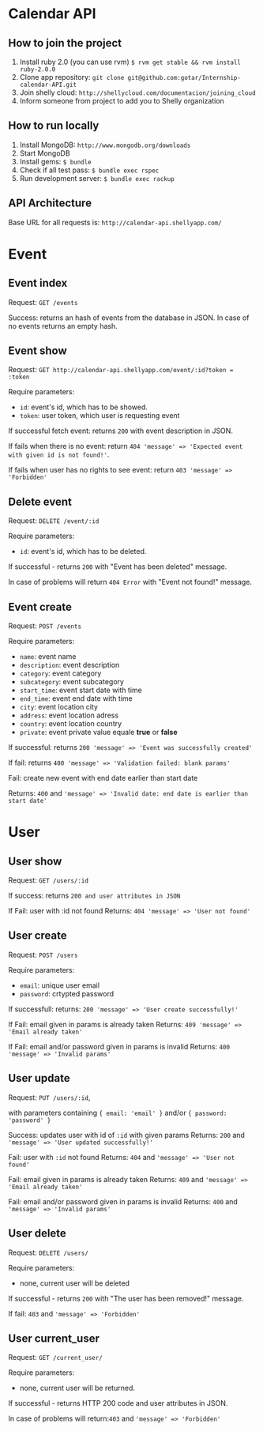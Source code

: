 Calendar API
============

How to join the project
-----------------------

1. Install ruby 2.0 (you can use rvm) `$ rvm get stable && rvm install ruby-2.0.0`
2. Clone app repository: `git clone git@github.com:gotar/Internship-calendar-API.git`
3. Join shelly cloud: `http://shellycloud.com/documentacion/joining_cloud`
4. Inform someone from project to add you to Shelly organization

How to run locally
------------------

1. Install MongoDB: `http://www.mongodb.org/downloads`
2. Start MongoDB
3. Install gems: `$ bundle`
4. Check if all test pass: `$ bundle exec rspec`
5. Run development server: `$ bundle exec rackup`

API Architecture
----------------

Base URL for all requests is: `http://calendar-api.shellyapp.com/`

# Event

## Event index

Request: `GET /events`

Success: returns an hash of events from the database in JSON. In case of no events
returns an empty hash.

## Event show

Request: `GET http://calendar-api.shellyapp.com/event/:id?token = :token`

Require parameters:

  - `id`: event's id, which has to be showed.
  - `token`: user token, which user is requesting event

If successful fetch event: returns `200` with event description in JSON.

If fails when there is no event: return `404 'message' => 'Expected event with given id is not found!'`.

If fails when user has no rights to see event: return `403 'message' => 'Forbidden'`

## Delete event

Request: `DELETE /event/:id`

Require parameters:

  - `id`: event's id, which has to be deleted.

If successful - returns `200` with "Event has been deleted" message.

In case of problems will return `404 Error` with "Event not found!" message.

## Event create

Request: `POST /events`

Require parameters:
* `name`: event name
* `description`: event description
* `category`: event category
* `subcategory`: event subcategory
* `start_time`: event start date with time
* `end_time`: event end date with time
* `city`: event location  city
* `address`: event location adress
* `country`: event location country
* `private`: event private value equale **true** or **false**

If successful: returns `200 'message' => 'Event was successfully created'`

If fail: returns `400 'message' => 'Validation failed: blank params'`

Fail: create new event with end date earlier than start date

Returns: `400` and `'message' => 'Invalid date: end date is earlier than start date'`

# User

## User show

Request: `GET /users/:id`

If success: returns `200 and user attributes in JSON`

If Fail: user with :id not found Returns: `404 'message' => 'User not found'`

## User create

Request: `POST /users`

Require parameters:

* `email`: unique user email
* `password`: crtypted password

If successfull: returns: `200 'message' => 'User create successfully!'`

If Fail: email given in params is already taken Returns: `409 'message' => 'Email already taken'`

If Fail: email and/or password given in params is invalid Returns: `400 'message' => 'Invalid params'`

## User update

Request: `PUT /users/:id`,

with parameters containing `{ email: 'email' }` and/or `{ password: 'password' }`

Success: updates user with id of `:id` with given params
Returns: `200` and `'message' => 'User updated successfully!'`

Fail: user with `:id` not found
Returns: `404` and `'message' => 'User not found'`

Fail: email given in params is already taken
Returns: `409` and `'message' => 'Email already taken'`

Fail: email and/or password given in params is invalid
Returns: `400` and `'message' => 'Invalid params'`

## User delete

Request: `DELETE /users/`

Require parameters:

 - none, current user will be deleted

If successful - returns `200` with "The user has been removed!" message.

If fail: `403` and `'message' => 'Forbidden'`

## User current_user

Request: `GET /current_user/`

Require parameters:

 - none, current user will be returned.

If successful - returns HTTP 200 code and user attributes in JSON.

In case of problems will return:`403` and `'message' => 'Forbidden'`
